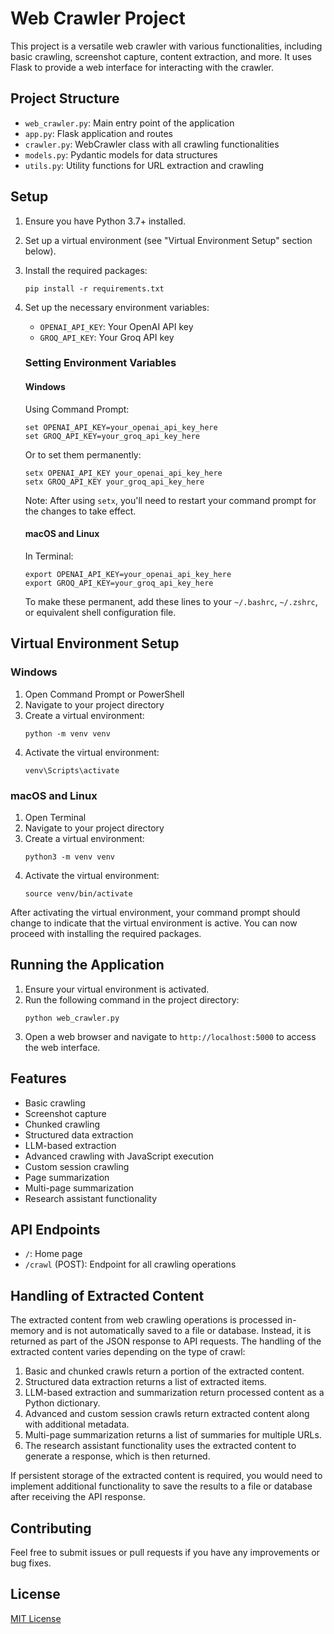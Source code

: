 # Web Crawler Project

This project is a versatile web crawler with various functionalities, including basic crawling, screenshot capture, content extraction, and more. It uses Flask to provide a web interface for interacting with the crawler.

## Project Structure

- `web_crawler.py`: Main entry point of the application
- `app.py`: Flask application and routes
- `crawler.py`: WebCrawler class with all crawling functionalities
- `models.py`: Pydantic models for data structures
- `utils.py`: Utility functions for URL extraction and crawling

## Setup

1. Ensure you have Python 3.7+ installed.
2. Set up a virtual environment (see "Virtual Environment Setup" section below).
3. Install the required packages:
   ```
   pip install -r requirements.txt
   ```
4. Set up the necessary environment variables:
   - `OPENAI_API_KEY`: Your OpenAI API key
   - `GROQ_API_KEY`: Your Groq API key

   ### Setting Environment Variables

   #### Windows
   Using Command Prompt:
   ```
   set OPENAI_API_KEY=your_openai_api_key_here
   set GROQ_API_KEY=your_groq_api_key_here
   ```
   Or to set them permanently:
   ```
   setx OPENAI_API_KEY your_openai_api_key_here
   setx GROQ_API_KEY your_groq_api_key_here
   ```
   Note: After using `setx`, you'll need to restart your command prompt for the changes to take effect.

   #### macOS and Linux
   In Terminal:
   ```
   export OPENAI_API_KEY=your_openai_api_key_here
   export GROQ_API_KEY=your_groq_api_key_here
   ```
   To make these permanent, add these lines to your `~/.bashrc`, `~/.zshrc`, or equivalent shell configuration file.

## Virtual Environment Setup

### Windows

1. Open Command Prompt or PowerShell
2. Navigate to your project directory
3. Create a virtual environment:
   ```
   python -m venv venv
   ```
4. Activate the virtual environment:
   ```
   venv\Scripts\activate
   ```

### macOS and Linux

1. Open Terminal
2. Navigate to your project directory
3. Create a virtual environment:
   ```
   python3 -m venv venv
   ```
4. Activate the virtual environment:
   ```
   source venv/bin/activate
   ```

After activating the virtual environment, your command prompt should change to indicate that the virtual environment is active. You can now proceed with installing the required packages.

## Running the Application

1. Ensure your virtual environment is activated.
2. Run the following command in the project directory:
   ```
   python web_crawler.py
   ```
3. Open a web browser and navigate to `http://localhost:5000` to access the web interface.

## Features

- Basic crawling
- Screenshot capture
- Chunked crawling
- Structured data extraction
- LLM-based extraction
- Advanced crawling with JavaScript execution
- Custom session crawling
- Page summarization
- Multi-page summarization
- Research assistant functionality

## API Endpoints

- `/`: Home page
- `/crawl` (POST): Endpoint for all crawling operations

## Handling of Extracted Content

The extracted content from web crawling operations is processed in-memory and is not automatically saved to a file or database. Instead, it is returned as part of the JSON response to API requests. The handling of the extracted content varies depending on the type of crawl:

1. Basic and chunked crawls return a portion of the extracted content.
2. Structured data extraction returns a list of extracted items.
3. LLM-based extraction and summarization return processed content as a Python dictionary.
4. Advanced and custom session crawls return extracted content along with additional metadata.
5. Multi-page summarization returns a list of summaries for multiple URLs.
6. The research assistant functionality uses the extracted content to generate a response, which is then returned.

If persistent storage of the extracted content is required, you would need to implement additional functionality to save the results to a file or database after receiving the API response.

## Contributing

Feel free to submit issues or pull requests if you have any improvements or bug fixes.

## License

[MIT License](LICENSE)